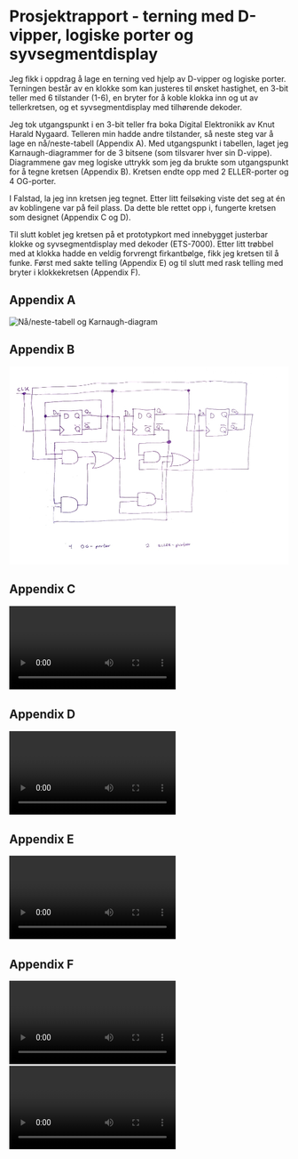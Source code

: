 # Prosjektrapport - terning med D-vipper, logiske porter og syvsegmentdisplay
Jeg fikk i oppdrag å lage en terning ved hjelp av D-vipper og logiske porter. Terningen består av en klokke som kan justeres til ønsket hastighet, en 3-bit teller med 6 tilstander (1-6), en bryter for å koble klokka inn og ut av tellerkretsen, og et syvsegmentdisplay med tilhørende dekoder.

Jeg tok utgangspunkt i en 3-bit teller fra boka Digital Elektronikk av Knut Harald Nygaard. Telleren min hadde andre tilstander, så neste steg var å lage en nå/neste-tabell (Appendix A). Med utgangspunkt i tabellen, laget jeg Karnaugh-diagrammer for de 3 bitsene (som tilsvarer hver sin D-vippe). Diagrammene gav meg logiske uttrykk som jeg da brukte som utgangspunkt for å tegne kretsen (Appendix B). Kretsen endte opp med 2 ELLER-porter og 4 OG-porter.

I Falstad, la jeg inn kretsen jeg tegnet. Etter litt feilsøking viste det seg at én av koblingene var på feil plass. Da dette ble rettet opp i, fungerte kretsen som designet (Appendix C og D).

Til slutt koblet jeg kretsen på et prototypkort med innebygget justerbar klokke og syvsegmentdisplay med dekoder (ETS-7000). Etter litt trøbbel med at klokka hadde en veldig forvrengt firkantbølge, fikk jeg kretsen til å funke. Først med sakte telling (Appendix E) og til slutt med rask telling med bryter i klokkekretsen (Appendix F).

## Appendix A
![Nå/neste-tabell og Karnaugh-diagram](terning-nånestetabell-karnaughdiagram.jpg)

## Appendix B
![Kretsdiagram](terning-kretsdiagram.jpg)

## Appendix C
![Krets i Falstad med sakte telling](teller-sakte.mp4)

## Appendix D
![Krets i Falstad med bryter og raskere telling](teller-raskt.mp4)

## Appendix E
![Fysisk kobling, sakte telling](fysisk-sakte.mp4)

## Appendix F
![Fysisk kobling, rask telling](fysisk-rask.mp4)
![Fysisk kobling, rask telling, nær](fysisk-rask-nær.mp4)
